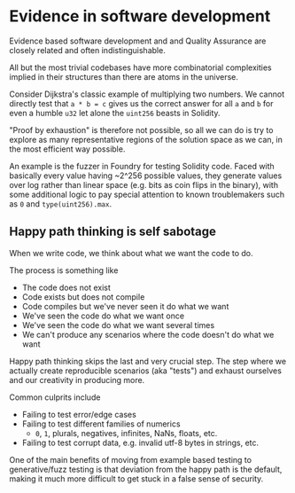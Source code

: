 # Evidence in software development

Evidence based software development and and Quality Assurance are closely related
and often indistinguishable.

All but the most trivial codebases have more combinatorial complexities implied
in their structures than there are atoms in the universe.

Consider Dijkstra's classic example of multiplying two numbers. We cannot
directly test that `a * b = c` gives us the correct answer for all `a` and `b`
for even a humble `u32` let alone the `uint256` beasts in Solidity.

"Proof by exhaustion" is therefore not possible, so all we can do is try to
explore as many representative regions of the solution space as we can, in the
most efficient way possible.

An example is the fuzzer in Foundry for testing Solidity code. Faced with
basically every value having ~2^256 possible values, they generate values
over log rather than linear space (e.g. bits as coin flips in the binary), with
some additional logic to pay special attention to known troublemakers such as
`0` and `type(uint256).max`.

## Happy path thinking is self sabotage

When we write code, we think about what we want the code to do.

The process is something like

- The code does not exist
- Code exists but does not compile
- Code compiles but we've never seen it do what we want
- We've seen the code do what we want once
- We've seen the code do what we want several times
- We can't produce any scenarios where the code doesn't do what we want

Happy path thinking skips the last and very crucial step. The step where we
actually create reproducible scenarios (aka "tests") and exhaust ourselves and
our creativity in producing more.

Common culprits include

- Failing to test error/edge cases
- Failing to test different families of numerics
    - `0`, `1`, plurals, negatives, infinites, NaNs, floats, etc.
- Failing to test corrupt data, e.g. invalid utf-8 bytes in strings, etc.

One of the main benefits of moving from example based testing to generative/fuzz
testing is that deviation from the happy path is the default, making it much more
difficult to get stuck in a false sense of security.
